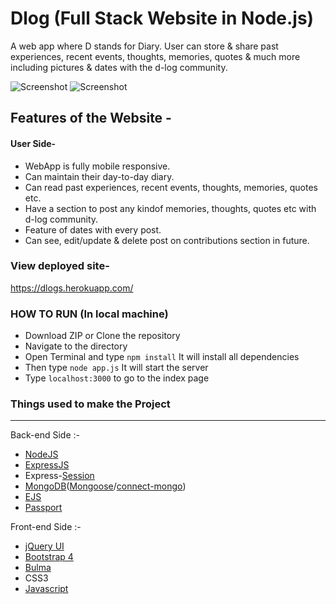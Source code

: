 # Dlog (Full Stack Website in Node.js)

A web app where D stands for Diary.
User can store & share past experiences, recent events, thoughts, memories, quotes & much more including pictures & dates with the d-log community.


![Screenshot](./public/photos/h1.jpg?raw=true "Screenshot")
![Screenshot](./public/photos/h2.jpg?raw=true "Screenshot")


## Features of the Website -

#### User Side-
- WebApp is fully mobile responsive. 
- Can maintain their day-to-day diary.
- Can read past experiences, recent events, thoughts, memories, quotes etc.
- Have a section to post any kindof memories, thoughts, quotes etc with d-log community.
- Feature of dates with every post.
- Can see, edit/update & delete post on contributions section in future.


### View deployed site- 
https://dlogs.herokuapp.com/


### HOW TO RUN (In local machine)

- Download ZIP or Clone the repository
- Navigate to the directory
- Open Terminal and type `npm install` It will install all dependencies
- Then type `node app.js` It will start the server
- Type `localhost:3000` to go to the index page


### Things used to make the Project
-------------------------------------------------------------------------------------------------------------
Back-end Side :-
- [NodeJS](https://nodejs.org/en/docs/)
- [ExpressJS](https://expressjs.com/en/4x/api.html)
- Express-[Session](https://github.com/expressjs/session)
- [MongoDB](https://www.mongodb.com/)([Mongoose](mongoosejs.com/docs/)/[connect-mongo](https://www.npmjs.com/package/connect-mongo))
- [EJS](http://ejs.co/)
- [Passport](http://passportjs.org/docs)

Front-end Side :-
- [jQuery UI](https://jquery.com/)
- [Bootstrap 4](https://getbootstrap.com/)
- [Bulma](https://bulma.io/)
- CSS3
- [Javascript](https://www.javascript.com/)


